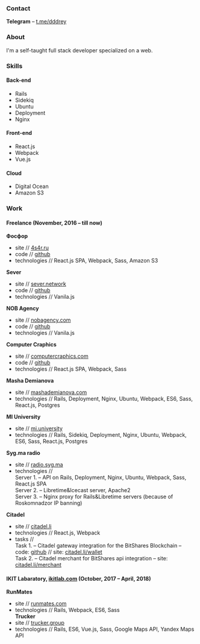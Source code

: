 ### Contact
**Telegram** –  [t.me/dddrey](http://t.me/dddrey) <br>

### About
I'm a self-taught full stack developer specialized on a web.

### Skills

#### Back-end

-   Rails
-   Sidekiq
-   Ubuntu
-   Deployment
-   Nginx

#### Front-end

-   React.js
-   Webpack
-   Vue.js

#### Cloud

-   Digital Ocean
-   Amazon S3


### Work
#### Freelance (November, 2016 – till now)
**Фосфор** <br>
- site // [4s4r.ru](http://4s4r.ru/) <br>
- code // [github](https://github.com/4s4r/4s4r.github.io/tree/develop) <br>
- technologies // React.js SPA, Webpack, Sass, Amazon S3 <br>

**Sever** <br>
- site // [sever.network](http://sever.network/) <br>
- code // [github](https://github.com/sever-token/sever-token.github.io) <br>
- technologies // Vanila.js <br>

**NOB Agency** <br>
- site // [nobagency.com](http://nobagency.com/) <br>
- code // [github](https://github.com/nobagency/nobagency.github.io)
- technologies // Vanila.js <br>

**Computer Craphics** <br>
- site // [computercraphics.com](http://computercraphics.com/) <br>
- code // [github](https://github.com/ComputerCraphics/computercraphics.github.io) <br>
- technologies // React.js SPA, Webpack, Sass <br>

**Masha Demianova** <br>
- site // [mashademianova.com](https://mashademianova.com/) <br>
- technologies // Rails, Deployment, Nginx, Ubuntu, Webpack, ES6, Sass, React.js, Postgres  <br>

**MI University** <br>
- site // [mi.university](https://mi.university/) <br>
- technologies // Rails, Sidekiq, Deployment, Nginx, Ubuntu, Webpack, ES6, Sass, React.js, Postgres <br>

**Syg.ma radio** <br>
- site // [radio.syg.ma](https://radio.syg.ma/) <br>
- technologies // <br>
Server 1. – API on Rails, Deployment, Nginx, Ubuntu, Webpack, Sass, React.js SPA <br>
Server 2. – Libretime&Icecast server, Apache2 <br>
Server 3. – Nginx proxy for Rails&Libretime servers (because of Roskomnadzor IP banning) <br>

**Citadel** <br>
- site // [citadel.li](https://citadel.li/) <br>
- technologies // React.js, Webpack <br>
- tasks // <br>
Task 1. – Citadel gateway integration for the BitShares Blockchain –
code: [github](https://github.com/bitshares/bitshares-ui/pull/1695/files) // site: [citadel.li/wallet](https://citadel.li/wallet/#/) <br>
Task 2. – Citadel merchant for BitShares api integration – site: [citadel.li/merchant](https://citadel.li/merchant/)

#### IKIT Labaratory, [ikitlab.com](https://ikitlab.com/) (October, 2017 – April, 2018)
**RunMates** <br>
- site // [runmates.com](https://runmates.com/) <br>
- technologies // Rails, Webpack, ES6, Sass <br>
**Trucker** <br>
- site // [trucker.group](https://www.trucker.group/) <br>
- technologies // Rails, ES6, Vue.js, Sass, Google Maps API, Yandex Maps API <br>
